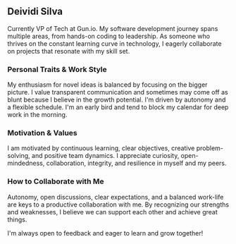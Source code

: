 ## Deividi Silva
Currently VP of Tech at Gun.io. My software development journey spans multiple areas, from hands-on coding to leadership. As someone who thrives on the constant learning curve in technology, I eagerly collaborate on projects that resonate with my skill set.

### Personal Traits & Work Style
My enthusiasm for novel ideas is balanced by focusing on the bigger picture. I value transparent communication and sometimes may come off as blunt because I believe in the growth potential. I'm driven by autonomy and a flexible schedule. I'm an early bird and tend to block my calendar for deep work in the morning.

### Motivation & Values
I am motivated by continuous learning, clear objectives, creative problem-solving, and positive team dynamics. I appreciate curiosity, open-mindedness, collaboration, integrity, and resilience in myself and my peers.

### How to Collaborate with Me
Autonomy, open discussions, clear expectations, and a balanced work-life are keys to a productive collaboration with me. By recognizing our strengths and weaknesses, I believe we can support each other and achieve great things.

I'm always open to feedback and eager to learn and grow together!
